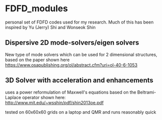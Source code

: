 # FDFD_modules
personal set of FDFD codes used for my research. Much of this has been inspired by Yu (Jerry) Shi and Wonseok Shin

## Dispersive 2D mode-solvers/eigen solvers
New type of mode solvers which can be used for 2 dimensional structures, based on the paper shown here
https://www.osapublishing.org/ol/abstract.cfm?uri=ol-40-6-1053

## 3D Solver with acceleration and enhancements
uses a power reformulation of Maxwell's equations based on the Beltrami-Laplace operator shown here: http://www.mit.edu/~wsshin/pdf/shin2013oe.pdf

tested on 60x60x60 grids on a laptop and QMR and runs reasonably quick
